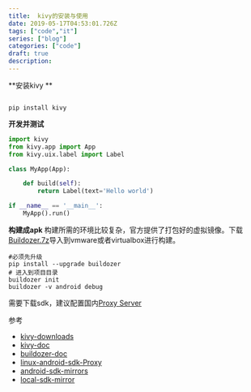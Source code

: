 ```yaml
---
title:  kivy的安装与使用
date: 2019-05-17T04:53:01.726Z
tags: ["code","it"]
series: ["blog"]
categories: ["code"]
draft: true
description:
---
```


**安装kivy **
```shell

pip install kivy
```

**开发并测试**
```python
import kivy
from kivy.app import App
from kivy.uix.label import Label

class MyApp(App):

    def build(self):
        return Label(text='Hello world')

if __name__ == '__main__':
    MyApp().run()
```

**构建成apk**
构建所需的环境比较复杂，官方提供了打包好的虚拟镜像。下载[Buildozer.7z](https://kivy.org/downloads/android/)导入到vmware或者virtualbox进行构建。     
```shell
#必须先升级
pip install --upgrade buildozer
# 进入到项目目录
buildozer init
buildozer -v android debug
```

需要下载sdk，建议配置国内[Proxy Server](http://mirrors.zzu.edu.cn/wiki/android.html)

参考  
- [kivy-downloads](https://kivy.org/downloads/)
- [kivy-doc](https://kivy.org/doc/stable/gettingstarted/intro.html#)
- [buildozer-doc](https://buildozer.readthedocs.io/en/latest/quickstart.html)
- [linux-android-sdk-Proxy](https://stackoverflow.com/questions/10634202/android-sdk-manager-proxy-settings-in-linux)
- [android-sdk-mirrors](https://github.com/renfeng/android-repository/wiki/Known-Mirrors)
- [local-sdk-mirror](https://www.koorka.com/wiki/How_to_setup_a_local_Android_SDK_repository_mirror)